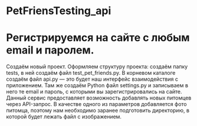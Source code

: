 # PetFriensTesting_api
# Регистрируемся на сайте с любым email и паролем.
Создаём новый проект.
Оформляем структуру проекта: создаём папку tests, в ней создаём файл test_pet_friends.py. 
В корневом каталоге создаём файл api.py — это будет наш интерфейс взаимодействия с приложением.
Там же создаём Python файл settings.py и записываем в него те email и пароль, с которыми вы зарегистрировались на сайте.
Данный сервис предоставляет возможность добавлять новых питомцев через API-запрос. 
В качестве одного из параметров добавляется фото питомца, поэтому нам необходимо заранее подготовить директорию, в которой будет лежать файл с изображением.
